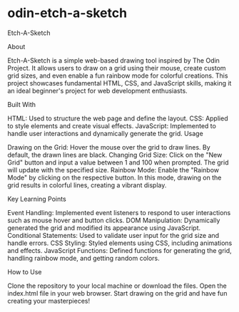 # odin-etch-a-sketch

Etch-A-Sketch

About

Etch-A-Sketch is a simple web-based drawing tool inspired by The Odin Project. It allows users to draw on a grid using their mouse, create custom grid sizes, and even enable a fun rainbow mode for colorful creations. This project showcases fundamental HTML, CSS, and JavaScript skills, making it an ideal beginner's project for web development enthusiasts.

Built With

HTML: Used to structure the web page and define the layout.
CSS: Applied to style elements and create visual effects.
JavaScript: Implemented to handle user interactions and dynamically generate the grid.
Usage

Drawing on the Grid: Hover the mouse over the grid to draw lines. By default, the drawn lines are black.
Changing Grid Size: Click on the "New Grid" button and input a value between 1 and 100 when prompted. The grid will update with the specified size.
Rainbow Mode: Enable the "Rainbow Mode" by clicking on the respective button. In this mode, drawing on the grid results in colorful lines, creating a vibrant display.

Key Learning Points

Event Handling: Implemented event listeners to respond to user interactions such as mouse hover and button clicks.
DOM Manipulation: Dynamically generated the grid and modified its appearance using JavaScript.
Conditional Statements: Used to validate user input for the grid size and handle errors.
CSS Styling: Styled elements using CSS, including animations and effects.
JavaScript Functions: Defined functions for generating the grid, handling rainbow mode, and getting random colors.

How to Use

Clone the repository to your local machine or download the files.
Open the index.html file in your web browser.
Start drawing on the grid and have fun creating your masterpieces!
